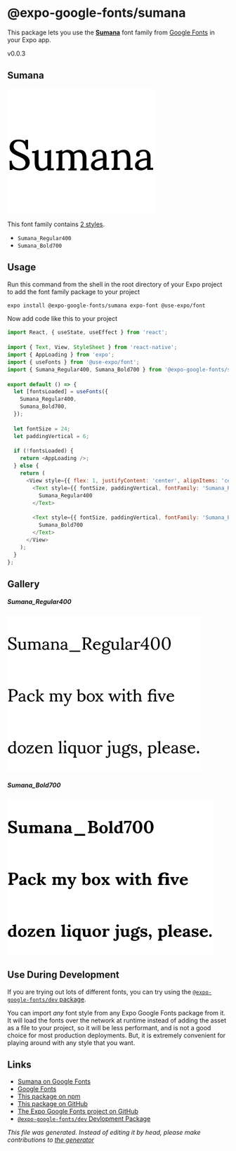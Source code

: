 # @expo-google-fonts/sumana

This package lets you use the [**Sumana**](https://fonts.google.com/specimen/Sumana) font family from [Google Fonts](https://fonts.google.com/) in your Expo app.

v0.0.3

## Sumana

![Sumana](./font-family.png)

This font family contains [2 styles](#gallery).

- `Sumana_Regular400`
- `Sumana_Bold700`

## Usage

Run this command from the shell in the root directory of your Expo project to add the font family package to your project
```sh
expo install @expo-google-fonts/sumana expo-font @use-expo/font
```

Now add code like this to your project
```js
import React, { useState, useEffect } from 'react';

import { Text, View, StyleSheet } from 'react-native';
import { AppLoading } from 'expo';
import { useFonts } from '@use-expo/font';
import { Sumana_Regular400, Sumana_Bold700 } from '@expo-google-fonts/sumana';

export default () => {
  let [fontsLoaded] = useFonts({
    Sumana_Regular400,
    Sumana_Bold700,
  });

  let fontSize = 24;
  let paddingVertical = 6;

  if (!fontsLoaded) {
    return <AppLoading />;
  } else {
    return (
      <View style={{ flex: 1, justifyContent: 'center', alignItems: 'center' }}>
        <Text style={{ fontSize, paddingVertical, fontFamily: 'Sumana_Regular400' }}>
          Sumana_Regular400
        </Text>

        <Text style={{ fontSize, paddingVertical, fontFamily: 'Sumana_Bold700' }}>
          Sumana_Bold700
        </Text>
      </View>
    );
  }
};

```

## Gallery

##### Sumana_Regular400
![Sumana_Regular400](./9fc4eb110fb834ab65fd4f7af149d8ca3402dde810677f1f6dc84f2b08194c7c.ttf.png)

##### Sumana_Bold700
![Sumana_Bold700](./b035af08a910c59c4baf4941cca6a95cdea0a5c22c5d2615f77267f808f82c28.ttf.png)


## Use During Development

If you are trying out lots of different fonts, you can try using the [`@expo-google-fonts/dev` package](https://www.npmjs.com/package/@expo-google-fonts/dev).

You can import *any* font style from any Expo Google Fonts package from it. It will load the fonts
over the network at runtime instead of adding the asset as a file to your project, so it will be 
less performant, and is not a good choice for most production deployments. But, it is extremely convenient
for playing around with any style that you want.

## Links

- [Sumana on Google Fonts](https://fonts.google.com/specimen/Sumana)
- [Google Fonts](https://fonts.google.com/)
- [This package on npm](https://www.npmjs.com/package/@expo-google-fonts/sumana)
- [This package on GitHub](https://github.com/expo/google-fonts/tree/master/font-packages/sumana)
- [The Expo Google Fonts project on GitHub](https://github.com/expo/google-fonts)
- [`@expo-google-fonts/dev` Devlopment Package](https://github.com/expo/google-fonts/tree/master/font-packages/dev)


*This file was generated. Instead of editing it by head, please make contributions to [the generator](https://github.com/expo/google-fonts/tree/master/packages/generator)*
